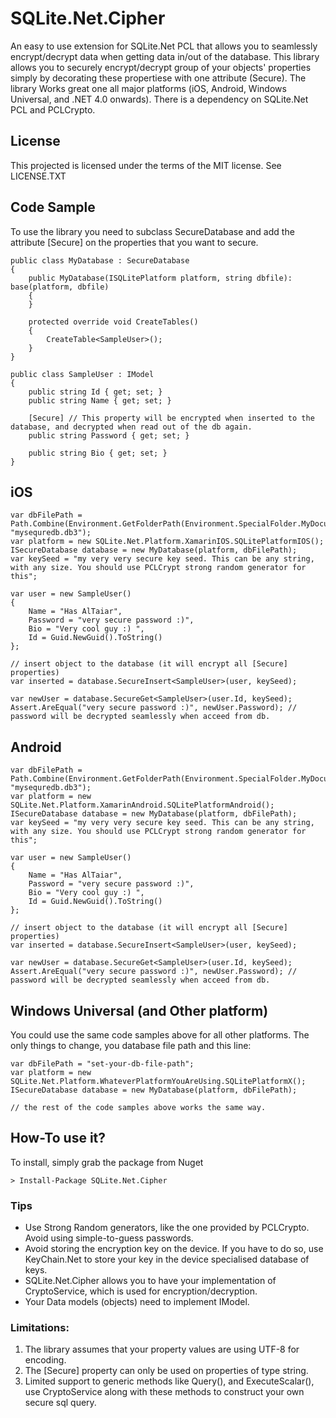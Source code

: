 # SQLite.Net.Cipher

An easy to use extension for SQLite.Net PCL that allows you to seamlessly encrypt/decrypt data when getting data in/out of the database. This library allows you to securely encrypt/decrypt group of your objects' properties simply by decorating these propertiese with one attribute (Secure). The library Works great one all major platforms (iOS, Android, Windows Universal, and .NET 4.0 onwards). There is a dependency on SQLite.Net PCL and PCLCrypto.  



## License
This projected is licensed under the terms of the MIT license.
See LICENSE.TXT


## Code Sample
To use the library you need to subclass SecureDatabase and add the attribute [Secure] on the properties that you want to secure. 
    
	public class MyDatabase : SecureDatabase
	{
		public MyDatabase(ISQLitePlatform platform, string dbfile): base(platform, dbfile)
		{
		}
			
		protected override void CreateTables()
		{
			CreateTable<SampleUser>();
		}
	}
	
	public class SampleUser : IModel
	{
		public string Id { get; set; }
		public string Name { get; set; }
			
		[Secure] // This property will be encrypted when inserted to the database, and decrypted when read out of the db again.
		public string Password { get; set; }
			
		public string Bio { get; set; }
	}
	



## iOS
	var dbFilePath = Path.Combine(Environment.GetFolderPath(Environment.SpecialFolder.MyDocuments), "mysequredb.db3");
	var platform = new SQLite.Net.Platform.XamarinIOS.SQLitePlatformIOS();
	ISecureDatabase database = new MyDatabase(platform, dbFilePath);
	var keySeed = "my very very secure key seed. This can be any string, with any size. You should use PCLCrypt strong random generator for this";
	
	var user = new SampleUser()
	{
		Name = "Has AlTaiar",
		Password = "very secure password :)",
		Bio = "Very cool guy :) ",
		Id = Guid.NewGuid().ToString()
	};
	
	// insert object to the database (it will encrypt all [Secure] properties)
	var inserted = database.SecureInsert<SampleUser>(user, keySeed);
	
	var newUser = database.SecureGet<SampleUser>(user.Id, keySeed);
	Assert.AreEqual("very secure password :)", newUser.Password); // password will be decrypted seamlessly when acceed from db. 

## Android
	var dbFilePath = Path.Combine(Environment.GetFolderPath(Environment.SpecialFolder.MyDocuments), "mysequredb.db3");
	var platform = new SQLite.Net.Platform.XamarinAndroid.SQLitePlatformAndroid();
	ISecureDatabase database = new MyDatabase(platform, dbFilePath);
	var keySeed = "my very very secure key seed. This can be any string, with any size. You should use PCLCrypt strong random generator for this";
	
	var user = new SampleUser()
	{
		Name = "Has AlTaiar",
		Password = "very secure password :)",
		Bio = "Very cool guy :) ",
		Id = Guid.NewGuid().ToString()
	};
	
	// insert object to the database (it will encrypt all [Secure] properties)
	var inserted = database.SecureInsert<SampleUser>(user, keySeed);
	
	var newUser = database.SecureGet<SampleUser>(user.Id, keySeed);
	Assert.AreEqual("very secure password :)", newUser.Password); // password will be decrypted seamlessly when acceed from db.


## Windows Universal (and Other platform)
You could use the same code samples above for all other platforms. The only things to change, you database file path and this line:
	
	var dbFilePath = "set-your-db-file-path";
	var platform = new SQLite.Net.Platform.WhateverPlatformYouAreUsing.SQLitePlatformX();
	ISecureDatabase database = new MyDatabase(platform, dbFilePath);
	
	// the rest of the code samples above works the same way.


## How-To use it?
To install, simply grab the package from Nuget
	
	> Install-Package SQLite.Net.Cipher


### Tips

+	Use Strong Random generators, like the one provided by PCLCrypto. Avoid using simple-to-guess passwords.
+	Avoid storing the encryption key on the device. If you have to do so, use KeyChain.Net to store your key in the device specialised database of keys. 
+	SQLite.Net.Cipher allows you to have your implementation of CryptoService, which is used for encryption/decryption. 
+	Your Data models (objects) need to implement IModel. 


### Limitations:

1.	The library assumes that your property values are using UTF-8 for encoding.
2.	The [Secure] property can only be used on properties of type string. 
3.	Limited support to generic methods like Query<T>(), and ExecuteScalar<T>(), use CryptoService along with these methods to construct your own secure sql query. 
